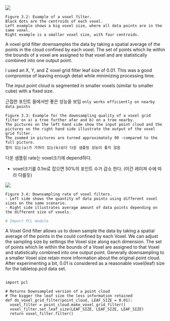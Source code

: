 ![](https://i.imgur.com/giosTpW.png)

```
Figure 3.2: Example of a voxel filter.
Black dots are the centroids of each voxel.
Left example shows a big voxel size, where all data points are in the same voxel.
Right example is a smaller voxel size, with four centroids.
```

A voxel grid filter downsamples the data by taking a spatial average of the points in the cloud confined by each voxel. The set of points which lie within the bounds of a voxel are assigned to that voxel and are statistically combined into one output point.

I used an X, Y, and Z voxel grid filter leaf size of 0.01. This was a good compromise of leaving enough detail while minimizing processing time.

The input point cloud is segmented in smaller voxels \(similar to smaller cube\) with a fixed size.

근접한 포인트 들에서만 좋은 성능을 보임 `only works efficiently on nearby data points`


```
Figure 3.3: Example for the downsampling quality of a voxel grid filter on a) a tree further afar and b) on a tree nearby.
The pictures on the left hand side show the input point cloud and the pictures on the right hand side illustrate the output of the voxel grid filter.
The zoomed in pictures are turned approximately 90 ◦compared to the full picture.
멀리 있는(a)가 가까이 있는(b)보다 다운 샘플링 성능이 좋지 않음
```

다운 샘플링 rate는 voxel크기에 depend하다.

* voxel크기를 0.1m로 잡으면 50%의 포인트 수가 감소 한다. \(이건 레이져 수에 따라 다를듯\)

![](https://i.imgur.com/BMFmPzv.png)


```
Figure 3.4: Downsampling rate of voxel filters.
- Left side shows the quantity of data points using different voxel sizes on the same scenario.
- Right side illustrates average amount of data points depending on the different size of voxels.
```

```python
# Import PCL module


```
A Voxel Grid filter allows us to down sample the data by taking a spatial average of the points in the could confined by
each Voxel. We can adjust the sampling size by settings the Voxel size along each dimension. The set of points which lie
within the bounds of a Voxel are assigned to that Voxel and statistically combined into one output point.
Generally downsampling to a smaller Voxel size retain more information about the original point cloud.
After experimenting a bit, 0.01 is considered as a reasonable voxel(leaf) size for the tabletop.pcd data set.
```

import pcl

# Returns Downsampled version of a point cloud
# The bigger the leaf size the less information retained
def do_voxel_grid_filter(point_cloud, LEAF_SIZE = 0.01):
  voxel_filter = point_cloud.make_voxel_grid_filter()
  voxel_filter.set_leaf_size(LEAF_SIZE, LEAF_SIZE, LEAF_SIZE) 
  return voxel_filter.filter()
```



